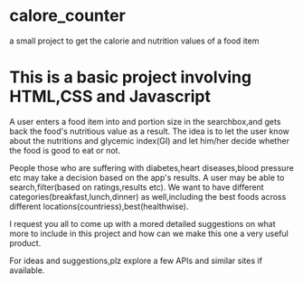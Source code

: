 # calore_counter
a small project to get the calorie and nutrition values of a food item

# This is a basic project involving HTML,CSS and Javascript

A user enters a food item into and portion size in the searchbox,and  gets back the food's nutritious value as a result.
The idea is to let the user know about the nutritions and glycemic index(GI) and let him/her decide whether the food is good to eat or not.

People those who are suffering with diabetes,heart diseases,blood pressure etc may take a decision based on the app's results.
A user may be able to search,filter(based on ratings,results etc).
We want to have different categories(breakfast,lunch,dinner) as well,including the best foods across different locations(countriess),best(healthwise).

I request you all to come up with a mored detailed suggestions on what more to include in this project and how can we make this one a very useful product.

For ideas and suggestions,plz explore a few APIs and similar sites if available.
